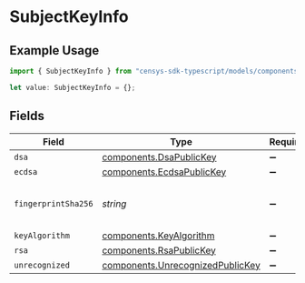 # SubjectKeyInfo

## Example Usage

```typescript
import { SubjectKeyInfo } from "censys-sdk-typescript/models/components";

let value: SubjectKeyInfo = {};
```

## Fields

| Field                                                                                | Type                                                                                 | Required                                                                             | Description                                                                          |
| ------------------------------------------------------------------------------------ | ------------------------------------------------------------------------------------ | ------------------------------------------------------------------------------------ | ------------------------------------------------------------------------------------ |
| `dsa`                                                                                | [components.DsaPublicKey](../../models/components/dsapublickey.md)                   | :heavy_minus_sign:                                                                   | N/A                                                                                  |
| `ecdsa`                                                                              | [components.EcdsaPublicKey](../../models/components/ecdsapublickey.md)               | :heavy_minus_sign:                                                                   | N/A                                                                                  |
| `fingerprintSha256`                                                                  | *string*                                                                             | :heavy_minus_sign:                                                                   | The SHA-256 digest of the certificate's DER-encoded SubjectPublicKeyInfo.            |
| `keyAlgorithm`                                                                       | [components.KeyAlgorithm](../../models/components/keyalgorithm.md)                   | :heavy_minus_sign:                                                                   | N/A                                                                                  |
| `rsa`                                                                                | [components.RsaPublicKey](../../models/components/rsapublickey.md)                   | :heavy_minus_sign:                                                                   | N/A                                                                                  |
| `unrecognized`                                                                       | [components.UnrecognizedPublicKey](../../models/components/unrecognizedpublickey.md) | :heavy_minus_sign:                                                                   | N/A                                                                                  |